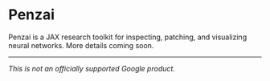 # Penzai

Penzai is a JAX research toolkit for inspecting, patching, and visualizing
neural networks. More details coming soon.



---

*This is not an officially supported Google product.*
